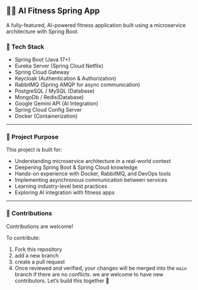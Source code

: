 ## 🏋️‍♂️ AI Fitness Spring App

A fully-featured, AI-powered fitness application built using a microservice architecture with Spring Boot.

### 🔧 Tech Stack

- Spring Boot (Java 17+)
- Eureka Server (Spring Cloud Netflix)
- Spring Cloud Gateway
- Keycloak (Authentication & Authorization)
- RabbitMQ (Spring AMQP for async communication)
- PostgreSQL / MySQL (Database)
- MongoDb / Redis(Database)
- Google Gemini API (AI Integration)
- Spring Cloud Config Server
- Docker (Containerization)

---

### 🎯 Project Purpose

This project is built for:

- Understanding microservice architecture in a real-world context
- Deepening Spring Boot & Spring Cloud knowledge
- Hands-on experience with Docker, RabbitMQ, and DevOps tools
- Implementing asynchronous communication between services
- Learning industry-level best practices
- Exploring AI integration with fitness apps

---

### 🤝 Contributions

Contributions are welcome!

To contribute:

1. Fork this repository
2. add a new branch
3. create a pull request
4. Once reviewed and verified, your changes will be merged into the `main` branch if there are no conflicts.
we are welcome to have new contributors.
Let’s build this together 🚀
